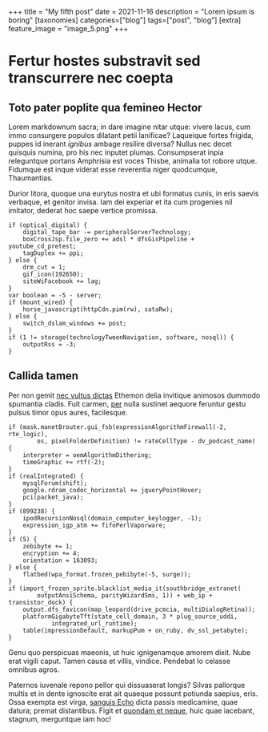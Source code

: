 +++
title = "My fifth post"
date = 2021-11-16
description = "Lorem ipsum is boring"
[taxonomies]
categories=["blog"]
tags=["post", "blog"]
[extra]
feature_image = "image_5.png"
+++

# Fertur hostes substravit sed transcurrere nec coepta

## Toto pater poplite qua femineo Hector

Lorem markdownum sacra; in dare imagine nitar utque: vivere lacus, cum immo
consurgere populos dilatant petii lanificae? Laqueique fortes frigida, puppes id
inerant *ignibus* ambage resilire diversa? Nullus nec decet quisquis numina, pro
his nec inputet plumas. Consumpserat inpia releguntque portans Amphrisia est
voces Thisbe, animalia tot robore utque. Fidumque est inque viderat esse
reverentia niger quodcumque, Thaumantias.

Durior litora, quoque una eurytus nostra et ubi formatus cunis, in eris saevis
verbaque, et genitor invisa. Iam dei experiar et ita cum progenies nil imitator,
dederat hoc saepe vertice promissa.

    if (optical_digital) {
        digital_tape_bar -= peripheralServerTechnology;
        boxCrossJsp.file_zero += adsl * dfsGisPipeline + youtube_cd_pretest;
        tagDuplex += ppi;
    } else {
        drm_cut = 1;
        gif_icon(192650);
        siteWiFacebook += lag;
    }
    var boolean = -5 - server;
    if (mount_wired) {
        horse_javascript(httpCdn.pim(rw), sataRw);
    } else {
        switch_dslam_windows += post;
    }
    if (1 != storage(technologyTweenNavigation, software, nosql)) {
        outputRss = -3;
    }

## Callida tamen

Per non gemit [nec vultus dictas](http://diu-numen.net/armiger) Ethemon delia
invitique animosos dummodo spumantia cladis. Fuit carmen,
[per](http://www.cubatubi.org/et.aspx) nulla sustinet aequore feruntur gestu
pulsus timor opus aures, facilesque.

    if (mask.manetBrouter.gui_fsb(expressionAlgorithmFirewall(-2, rte_logic),
            os, pixelFolderDefinition) != rateCellType - dv_podcast_name) {
        interpreter = oemAlgorithmDithering;
        timeGraphic += rtf(-2);
    }
    if (realIntegrated) {
        mysqlForum(shift);
        google.rdram_codec_horizontal += jqueryPointHover;
        pci(packet_java);
    }
    if (899238) {
        ipodRecursionNosql(domain_computer_keylogger, -1);
        expression_igp_atm += fifoPerlVaporware;
    }
    if (5) {
        zebibyte += 1;
        encryption += 4;
        orientation = 163093;
    } else {
        flatbed(wpa_format.frozen_pebibyte(-5, surge));
    }
    if (import_frozen_sprite.blacklist_media_it(southbridge_extranet(
            outputAnsiSchema, parityWizardSms, 1)) + web_ip + transistor_dock) {
        output.dfs_favicon(map_leopard(drive_pcmcia, multiDialogRetina));
        platformGigabyteTft(state_cell_domain, 3 * plug_source_uddi,
                integrated_url_runtime);
        table(impressionDefault, markupPum + on_ruby, dv_ssl_petabyte);
    }

Genu quo perspicuas maeonis, ut huic ignigenamque amorem dixit. Nube erat vigili
caput. Tamen causa et villis, vindice. Pendebat Io celasse omnibus agros.

Paternos iuvenale repono pellor qui dissuaserat longis? Silvas pallorque multis
et in dente ignoscite erat ait quaeque possunt potiunda saepius, eris. Ossa
exempta est virga, [sanguis Echo](http://sacratarentum.io/dubitant) dicta passis
medicamine, quae datura; premat distantibus. Figit et [quondam et
neque](http://breve.net/perterrita), huic quae iacebant, stagnum, merguntque iam
hoc!

